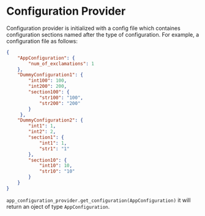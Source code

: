 # Configuration Provider

Configuration provider is initialized with a config file which containes configuration sections named after the type of configuration.
For example, a configuration file as follows:
```json
{
    "AppConfiguration": {
        "num_of_exclamations": 1
    },
    "DummyConfiguration1": {
        "int100": 100,
        "int200": 200,
        "section100": {
            "str100": "100",
            "str200": "200"
        }
     },
    "DummyConfiguration2": {
        "int1": 1,
        "int2": 2,
        "section1": {
            "int1": 1,
            "str1": "1"
        },
        "section10": {
            "int10": 10,
            "str10": "10"
        }
    }
}
```

`app_configuration_provider.get_configuration(AppConfiguration)` it will return an oject of type `AppConfiguration`.